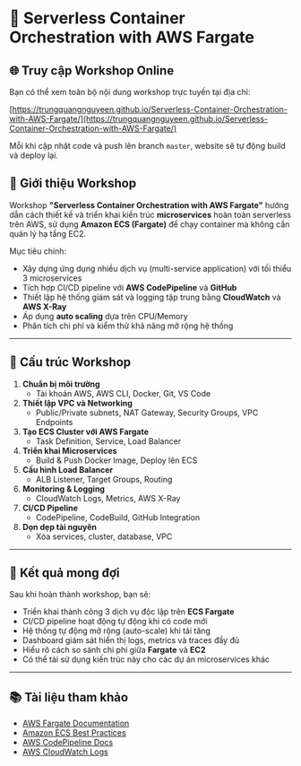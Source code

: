 # 🚀 Serverless Container Orchestration with AWS Fargate

## 🌐 Truy cập Workshop Online

Bạn có thể xem toàn bộ nội dung workshop trực tuyến tại địa chỉ:

[https://trungquangnguyeen.github.io/Serverless-Container-Orchestration-with-AWS-Fargate/](https://trungquangnguyeen.github.io/Serverless-Container-Orchestration-with-AWS-Fargate/)

Mỗi khi cập nhật code và push lên branch `master`, website sẽ tự động build và deploy lại.

## 📌 Giới thiệu Workshop
Workshop **"Serverless Container Orchestration with AWS Fargate"** hướng dẫn cách thiết kế và triển khai kiến trúc **microservices** hoàn toàn serverless trên AWS, sử dụng **Amazon ECS (Fargate)** để chạy container mà không cần quản lý hạ tầng EC2.

Mục tiêu chính:
- Xây dựng ứng dụng nhiều dịch vụ (multi-service application) với tối thiểu 3 microservices
- Tích hợp CI/CD pipeline với **AWS CodePipeline** và **GitHub**
- Thiết lập hệ thống giám sát và logging tập trung bằng **CloudWatch** và **AWS X-Ray**
- Áp dụng **auto scaling** dựa trên CPU/Memory
- Phân tích chi phí và kiểm thử khả năng mở rộng hệ thống

---

## 📂 Cấu trúc Workshop
1. **Chuẩn bị môi trường**  
   - Tài khoản AWS, AWS CLI, Docker, Git, VS Code
2. **Thiết lập VPC và Networking**  
   - Public/Private subnets, NAT Gateway, Security Groups, VPC Endpoints
3. **Tạo ECS Cluster với AWS Fargate**  
   - Task Definition, Service, Load Balancer
4. **Triển khai Microservices**  
   - Build & Push Docker Image, Deploy lên ECS
5. **Cấu hình Load Balancer**  
   - ALB Listener, Target Groups, Routing
6. **Monitoring & Logging**  
   - CloudWatch Logs, Metrics, AWS X-Ray
7. **CI/CD Pipeline**  
   - CodePipeline, CodeBuild, GitHub Integration
8. **Dọn dẹp tài nguyên**  
   - Xóa services, cluster, database, VPC

---

## 🎯 Kết quả mong đợi
Sau khi hoàn thành workshop, bạn sẽ:
- Triển khai thành công 3 dịch vụ độc lập trên **ECS Fargate**
- CI/CD pipeline hoạt động tự động khi có code mới
- Hệ thống tự động mở rộng (auto-scale) khi tải tăng
- Dashboard giám sát hiển thị logs, metrics và traces đầy đủ
- Hiểu rõ cách so sánh chi phí giữa **Fargate** và **EC2**
- Có thể tái sử dụng kiến trúc này cho các dự án microservices khác

---

## 📚 Tài liệu tham khảo
- [AWS Fargate Documentation](https://docs.aws.amazon.com/AmazonECS/latest/developerguide/AWS_Fargate.html)  
- [Amazon ECS Best Practices](https://aws.github.io/aws-ecs-best-practices/)  
- [AWS CodePipeline Docs](https://docs.aws.amazon.com/codepipeline/)  
- [AWS CloudWatch Logs](https://docs.aws.amazon.com/cloudwatch/)  
